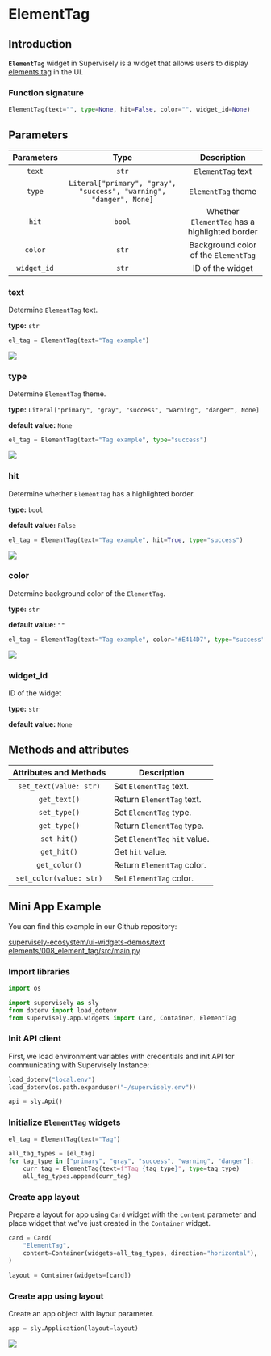 # ElementTag

## Introduction

**`ElementTag`** widget in Supervisely is a widget that allows users to display [elements tag](https://element.eleme.io/1.4/#/en-US/component/tag) in the UI.

### Function signature

```python
ElementTag(text="", type=None, hit=False, color="", widget_id=None)
```

## Parameters

|  Parameters |                                Type                                |                  Description                  |
| :---------: | :----------------------------------------------------------------: | :-------------------------------------------: |
|    `text`   |                                `str`                               |               `ElementTag` text               |
|    `type`   | `Literal["primary", "gray", "success", "warning", "danger", None]` |               `ElementTag` theme              |
|    `hit`    |                               `bool`                               | Whether `ElementTag` has a highlighted border |
|   `color`   |                                `str`                               |      Background color of the `ElementTag`     |
| `widget_id` |                                `str`                               |                ID of the widget               |

### text

Determine `ElementTag` text.

**type:** `str`

```python
el_tag = ElementTag(text="Tag example")
```

![](https://user-images.githubusercontent.com/120389559/226908793-2a620b84-0b72-4231-8639-ce1f3a458f89.png)

### type

Determine `ElementTag` theme.

**type:** `Literal["primary", "gray", "success", "warning", "danger", None]`

**default value:** `None`

```python
el_tag = ElementTag(text="Tag example", type="success")
```

![](https://user-images.githubusercontent.com/120389559/226909285-8ad976b9-e16a-4ebc-b0f4-f76e9b7fb7c2.png)

### hit

Determine whether `ElementTag` has a highlighted border.

**type:** `bool`

**default value:** `False`

```python
el_tag = ElementTag(text="Tag example", hit=True, type="success")
```

![](https://user-images.githubusercontent.com/120389559/226909880-f21382df-01de-42fc-9c0d-81dad8522e7c.png)

### color

Determine background color of the `ElementTag`.

**type:** `str`

**default value:** `""`

```python
el_tag = ElementTag(text="Tag example", color="#E414D7", type="success")
```

![](https://user-images.githubusercontent.com/120389559/226910422-d0dc98ec-40da-4c11-adb3-69feff45e57a.png)

### widget\_id

ID of the widget

**type:** `str`

**default value:** `None`

## Methods and attributes

|  Attributes and Methods | Description                   |
| :---------------------: | ----------------------------- |
|  `set_text(value: str)` | Set `ElementTag` text.        |
|       `get_text()`      | Return `ElementTag` text.     |
|       `set_type()`      | Set `ElementTag` type.        |
|       `get_type()`      | Return `ElementTag` type.     |
|       `set_hit()`       | Set `ElementTag` `hit` value. |
|       `get_hit()`       | Get `hit` value.              |
|      `get_color()`      | Return `ElementTag` color.    |
| `set_color(value: str)` | Set `ElementTag` color.       |

## Mini App Example

You can find this example in our Github repository:

[supervisely-ecosystem/ui-widgets-demos/text elements/008\_element\_tag/src/main.py](https://github.com/supervisely-ecosystem/ui-widgets-demos/blob/master/text%20elements/008\_element\_tag/src/main.py)

### Import libraries

```python
import os

import supervisely as sly
from dotenv import load_dotenv
from supervisely.app.widgets import Card, Container, ElementTag
```

### Init API client

First, we load environment variables with credentials and init API for communicating with Supervisely Instance:

```python
load_dotenv("local.env")
load_dotenv(os.path.expanduser("~/supervisely.env"))

api = sly.Api()
```

### Initialize `ElementTag` widgets

```python
el_tag = ElementTag(text="Tag")

all_tag_types = [el_tag]
for tag_type in ["primary", "gray", "success", "warning", "danger"]:
    curr_tag = ElementTag(text=f"Tag {tag_type}", type=tag_type)
    all_tag_types.append(curr_tag)
```

### Create app layout

Prepare a layout for app using `Card` widget with the `content` parameter and place widget that we've just created in the `Container` widget.

```python
card = Card(
    "ElementTag",
    content=Container(widgets=all_tag_types, direction="horizontal"),
)

layout = Container(widgets=[card])
```

### Create app using layout

Create an app object with layout parameter.

```python
app = sly.Application(layout=layout)
```

![](https://user-images.githubusercontent.com/120389559/226914574-394c3629-4816-42c8-8a5a-82aec34239ad.png)
